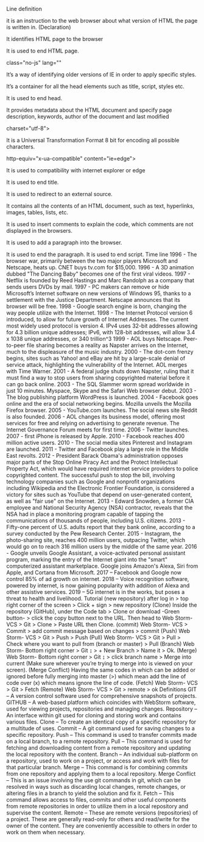 Line definition
<!doctype html>

it is an instruction to the web browser about what version of HTML the page is written in. (Declaration)

<html>

It identifies HTML page to the browser

</html>

It is used to end HTML page.

class="no-js" lang=""

It’s a way of identifying older versions of IE in order to apply specific styles.

<head>

It’s a container for all the head elements such as title, script, styles etc.

</head>

It is used to end head.

<meta>

It provides metadata about the HTML document and specify page description, keywords, author of the document and last modified

charset="utf-8">

It is a Universal Transformation Format 8 bit for encoding all possible characters.

http-equiv="x-ua-compatible" content="ie=edge">

It is used to compatibility with internet explorer or edge

<title>

It defines a title in the browser toolbar, favorites and search engine.

</title>

It is used to end title.

<link>

It is used to redirect to an external source.

<body>

It contains all the contents of an HTML document, such as text, hyperlinks, images, tables, lists, etc.

<!-->

It is used to insert comments to explain the code, which comments are not displayed in the browsers.

<p>

It is used to add a paragraph into the browser.

</p>

It is used to end the paragraph.

<script>

It is used to define a client-side script (JavaScript) that contains scripting statements or points to an external script file through the src.

</script>

It is used to end script.

Time line
1996 - The browser war, primarily between the two major players Microsoft and Netscape, heats up. CNET buys tv.com for $15,000.

1996 - A 3D animation dubbed "The Dancing Baby" becomes one of the first viral videos.

1997 - Netflix is founded by Reed Hastings and Marc Randolph as a company that sends users DVDs by mail.

1997 - PC makers can remove or hide Microsoft’s Internet software on new versions of Windows 95, thanks to a settlement with the Justice Department. Netscape announces that its browser will be free.

1998 - Google search engine is born, changing the way people utilize with the Internet.

1998 - The Internet Protocol version 6 introduced, to allow for future growth of Internet Addresses. The current most widely used protocol is version 4. IPv4 uses 32-bit addresses allowing for 4.3 billion unique addresses; IPv6, with 128-bit addresses, will allow 3.4 x 1038 unique addresses, or 340 trillion^3

1999 - AOL buys Netscape. Peer-to-peer file sharing becomes a reality as Napster arrives on the Internet, much to the displeasure of the music industry.

2000 - The dot-com frenzy begins, sites such as Yahoo! and eBay are hit by a large-scale denial of service attack, highlighting the vulnerability of the Internet. AOL merges with Time Warner.

2001 - A federal judge shuts down Napster, ruling that it must find a way to stop users from sharing copyrighted material before it can go back online.

2003 - The SQL Slammer worm spread worldwide in just 10 minutes. Myspace, Skype and the Safari Web browser debut.

2003 - The blog publishing platform WordPress is launched.

2004 - Facebook goes online and the era of social networking begins. Mozilla unveils the Mozilla Firefox browser.

2005 - YouTube.com launches. The social news site Reddit is also founded. 

2006 - AOL changes its business model, offering most services for free and relying on advertising to generate revenue. The Internet Governance Forum meets for first time.

2006 - Twitter launches. 

2007 - first iPhone is released by Apple.

2010 - Facebook reaches 400 million active users.

2010 - The social media sites Pinterest and Instagram are launched.

2011 - Twitter and Facebook play a large role in the Middle East revolts.

2012 - President Barack Obama's administration opposes major parts of the Stop Online Piracy Act and the Protect Intellectual Property Act, which would have required internet service providers to police copyrighted content. The successful push to stop the bill, involving technology companies such as Google and nonprofit organizations including Wikipedia and the Electronic Frontier Foundation, is considered a victory for sites such as YouTube that depend on user-generated content, as well as "fair use" on the Internet.

2013 - Edward Snowden, a former CIA employee and National Security Agency (NSA) contractor, reveals that the NSA had in place a monitoring program capable of tapping the communications of thousands of people, including U.S. citizens.

2013 - Fifty-one percent of U.S. adults report that they bank online, according to a survey conducted by the Pew Research Center.

2015 - Instagram, the photo-sharing site, reaches 400 million users, outpacing Twitter, which would go on to reach 316 million users by the middle of the same year.

2016 - Google unveils Google Assistant, a voice-activated personal assistant program, marking the entry of the Internet giant into the "smart" computerized assistant marketplace. Google joins Amazon's Alexa, Siri from Apple, and Cortana from Microsoft.

2017 – Facebook and Google now control 85% of ad growth on internet.

2018 – Voice recognition software, powered by internet, is now gaining popularity with addition of Alexa and other assistive services.

2019 – 5G internet is in the works, but poses a threat to health and livelihood.

Tutorial 
(new repository)

after log in > top right corner of the screen > Click + sign > new repository

(Clone)

Inside the repository (GitHub), under the Code tab > Clone or download -Green button- > click the copy button next to the URL. Then head to Web Storm- VCS > Git > Clone > Paste URL then Clone.

(commit)

Web Storm- VCS > Commit > add commit message based on changes > commit

(Push)

Web Storm- VCS > Git > Push > Push

(Pull)

Web Storm- VCS > Git > Pull > Check where you want to pull from (branch or master) > Pull

(Branch)

Web Storm- Bottom right corner > Git ↨ > + New Branch > Name it > Ok.

(Merge)

Web Storm- Bottom right corner > Git ↨ > click branch name > Merge into current (Make sure wherever you’re trying to merge into is viewed on your screen).

(Merge Conflict)

Having the same codes in which can be added or ignored before fully merging into master (>) which mean add the line of code over (x) which means ignore the line of code.

(Fetch)

Web Storm- VCS > Git > Fetch

(Remote)

Web Storm- VCS > Git > remote > ok

Definitions
GIT – A version control software used for comprehensive snapshots of projects. 

GITHUB – A web-based platform which coincides with WebStorm software, used for viewing projects, repositories and managing changes.

Repository – An interface within git used for cloning and storing work and contains various files.

Clone – To create an identical copy of a specific repository for a multitude of uses.

Commit – A git command used for saving changes to a specific repository.

Push – This command is used to transfer commits made on a local branch, to a remote repository.

Pull – This command is used for fetching and downloading content from a remote repository and updating the local repository with the content.

Branch – An individual sub-platform on a repository, used to work on a project, or access and work with files for that particular branch.

Merge – This command is for combining commits from one repository and applying them to a local repository.

Merge Conflict – This is an issue involving the use git commands in git, which can be resolved in ways such as discarding local changes, remote changes, or altering files in a branch to yield the solution and fix it.

Fetch – This command allows access to files, commits and other useful components from remote repositories in order to utilize them in a local repository and supervise the content.

Remote – These are remote versions (repositories) of a project. These are generally read-only for others and read/write for the owner of the content. They are conveniently accessible to others in order to work on them when necessary.




 

